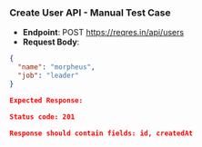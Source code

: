 ### Create User API - Manual Test Case

- **Endpoint**: POST https://reqres.in/api/users
- **Request Body**:
```json
{
  "name": "morpheus",
  "job": "leader"
}

Expected Response:

Status code: 201

Response should contain fields: id, createdAt